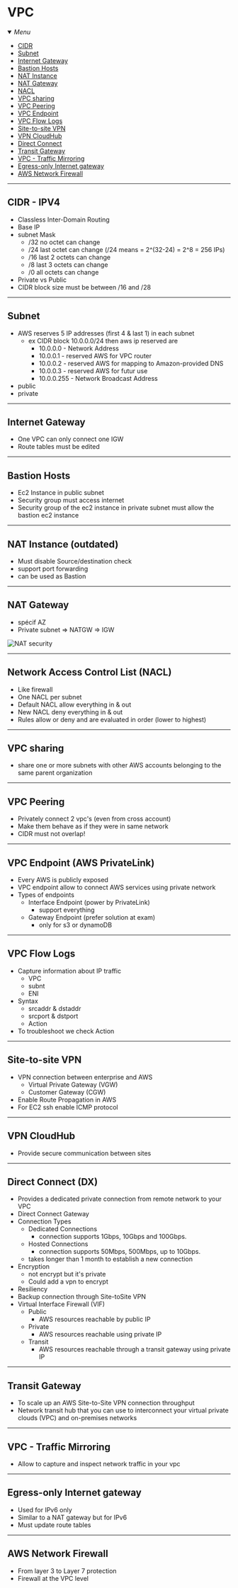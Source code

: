 # VPC

<details open>
 <summary><i>Menu</i></summary>

- [CIDR](#cidr---ipv4)
- [Subnet](#subnet)
- [Internet Gateway](#internet-gateway)
- [Bastion Hosts](#bastion-hosts)
- [NAT Instance](#nat-instance-outdated)
- [NAT Gateway](#nat-gateway)
- [NACL](#network-access-control-list-nacl)
- [VPC sharing](#vpc-sharing)
- [VPC Peering](#vpc-peering)
- [VPC Endpoint](#vpc-endpoint-aws-privatelink)
- [VPC Flow Logs](#vpc-flow-logs)
- [Site-to-site VPN](#site-to-site-vpn)
- [VPN CloudHub](#vpn-cloudhub)
- [Direct Connect](#direct-connect-dx)
- [Transit Gateway](#transit-gateway)
- [VPC - Traffic Mirroring](#vpc---traffic-mirroring)
- [Egress-only Internet gateway](#egress-only-internet-gateway)
- [AWS Network Firewall](#aws-network-firewall)
</details>

---
## CIDR - IPV4

- Classless Inter-Domain Routing
- Base IP
- subnet Mask
  - /32 no octet can change
  - /24 last octet can change (/24 means = 2^(32-24) = 2^8 = 256 IPs)
  - /16 last 2 octets can change
  - /8 last 3 octets can change
  - /0 all octets can change
- Private vs Public
- CIDR block size must be between /16 and /28
---

## Subnet

- AWS reserves 5 IP addresses (first 4 & last 1) in each subnet
  - ex CIDR block 10.0.0.0/24 then aws ip reserved are
    - 10.0.0.0 - Network Address 
    - 10.0.0.1 - reserved AWS for VPC router 
    - 10.0.0.2 - reserved AWS for mapping to Amazon-provided DNS
    - 10.0.0.3 - reserved AWS for futur use
    - 10.0.0.255 - Network Broadcast Address 
- public
- private
---

## Internet Gateway

- One VPC can only connect one IGW
- Route tables must be edited
---

## Bastion Hosts

- Ec2 Instance in public subnet
- Security group must access internet
- Security group of the ec2 instance in private subnet must allow the bastion ec2 instance
---

## NAT Instance (outdated)

- Must disable Source/destination check
- support port forwarding
- can be used as Bastion
---

## NAT Gateway
 
- spécif AZ
- Private subnet => NATGW => IGW

![NAT security](../../images/NAT_security.jpg)

---

## Network Access Control List (NACL)

- Like firewall
- One NACL per subnet
- Default NACL allow everything in & out
- New NACL deny everything in & out
- Rules allow or deny and are evaluated in order (lower to highest)
---

## VPC sharing

- share one or more subnets with other AWS accounts belonging to the same parent organization
---

## VPC Peering

- Privately connect 2 vpc's (even from cross account)
- Make them behave as if they were in same network
- CIDR must not overlap!
---

## VPC Endpoint (AWS PrivateLink)

- Every AWS is publicly exposed
- VPC endpoint  allow to connect AWS services using private network
- Types of endpoints
  - Interface Endpoint (power by PrivateLink)
    - support everything
  - Gateway Endpoint (prefer solution at exam)
    - only for s3 or dynamoDB
---

## VPC Flow Logs

- Capture information about IP traffic
  - VPC
  - subnt
  - ENI
- Syntax
  - srcaddr & dstaddr
  - srcport & dstport
  - Action
- To troubleshoot we check Action
---

## Site-to-site VPN

- VPN connection between enterprise and AWS
  - Virtual Private Gateway (VGW)
  - Customer Gateway (CGW)
- Enable Route Propagation in AWS
- For EC2 ssh enable ICMP protocol
---

## VPN CloudHub

- Provide secure communication between sites
---  

## Direct Connect (DX)

- Provides a dedicated private connection from remote network to your VPC
- Direct Connect Gateway
- Connection Types
  - Dedicated Connections
    - connection supports 1Gbps, 10Gbps and 100Gbps.
  - Hosted Connections
    - connection supports 50Mbps, 500Mbps, up to 10Gbps.
  - takes longer than 1 month to establish a new connection
- Encryption
  - not encrypt but it's private
  - Could add a vpn to encrypt
- Resiliency
- Backup connection through Site-toSite VPN
- Virtual Interface Firewall (VIF)
  - Public
    - AWS resources reachable by public IP
  - Private
    - AWS resources reachable using private IP
  - Transit
    - AWS resources reachable through a transit gateway using private IP
---

## Transit Gateway

- To scale up an AWS Site-to-Site VPN connection throughput
- Network transit hub that you can use to interconnect your virtual private clouds (VPC) and on-premises networks
---

## VPC - Traffic Mirroring

- Allow to capture and inspect network traffic in your vpc
---

## Egress-only Internet gateway

- Used for IPv6 only
- Similar to a NAT gateway but for IPv6
- Must update route tables
---

## AWS Network Firewall

- From layer 3 to Layer 7 protection
- Firewall at the VPC level